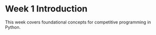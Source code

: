 # Week 1 Introduction 
This week covers foundational concepts for competitive programming in Python. 
